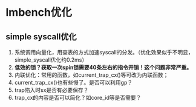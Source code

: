 # lmbench优化

## simple syscall优化

1. 系统调用向量化，用查表的方式加速syscall的分发。（优化效果似乎不明显，simple_syscall优化约0.2ms）
2. **低效的锁？获取一次spin锁需要40条左右的指令开销！这个问题非常严重。**
3. 内联优化：常用的函数，如current_trap_cx()等可改为内联函数；
4. current_trap_cx()也有些慢了。是否可以利用gp？
5. trap陷入时sx是否有必要保存？
6. trap_cx的内容是否可以简化？如core_id等是否需要？
